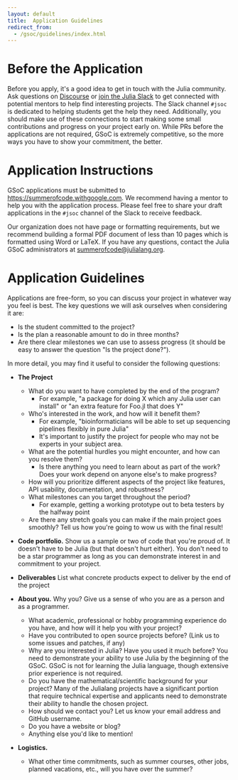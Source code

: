 ```yaml
---
layout: default
title:  Application Guidelines
redirect_from:
  - /gsoc/guidelines/index.html
---
```


# Before the Application

Before you apply, it's a good idea to get in touch with the Julia community.
Ask questions on [Discourse](https://discourse.julialang.org) or [join the
Julia Slack](https://slackinvite.julialang.org/) to get connected with
potential mentors to help find interesting projects. The Slack channel `#jsoc` is
dedicated to helping students get the help they need. Additionally, you should
make use of these connections to start making some small contributions and
progress on your project early on. While PRs before the applications are not
required, GSoC is extremely competitive, so the more ways you have to show your
commitment, the better.

# Application Instructions

GSoC applications must be submitted to https://summerofcode.withgoogle.com. We
recommend having a mentor to help you with the application process. Please feel
free to share your draft applications in the `#jsoc` channel of the Slack to
receive feedback.

Our organization does not have page or formatting requirements, but we recommend
building a formal PDF document of less than 10 pages which is formatted using
Word or LaTeX. If you have any questions, contact the Julia GSoC administrators
at summerofcode@julialang.org.

# Application Guidelines

Applications are free-form, so you can discuss your project in whatever way you
feel is best. The key questions we will ask ourselves when considering it are:

* Is the student committed to the project?
* Is the plan a reasonable amount to do in three months?
* Are there clear milestones we can use to assess progress (it should be easy
  to answer the question "Is the project done?").

In more detail, you may find it useful to consider the following questions:

* **The Project**
  - What do you want to have completed by the end of the program?
    - For example, "a package for doing X which any Julia user can install" or
      "an extra feature for Foo.jl that does Y"
  - Who's interested in the work, and how will it benefit them?
    - For example, "bioinformaticians will be able to set up sequencing
      pipelines flexibly in pure Julia"
    - It's important to justify the project for people who may not be experts in
      your subject area.
  - What are the potential hurdles you might encounter, and how can you resolve
    them?
    - Is there anything you need to learn about as part of the work? Does your
      work depend on anyone else's to make progress?
  - How will you prioritize different aspects of the project like features,
    API usability, documentation, and robustness?
  - What milestones can you target throughout the period?
    - For example, getting a working prototype out to beta testers by the halfway
      point
  - Are there any stretch goals you can make if the main project goes smoothly?
    Tell us how you're going to wow us with the final result!

* **Code portfolio.** Show us a sample or two of code that you're proud of. It
doesn't have to be Julia (but that doesn't hurt either). You don't need to be a
star programmer as long as you can demonstrate interest in and commitment to
your project.

* **Deliverables** List what concrete products expect to deliver by the end of
the project

* **About you.** Why you? Give us a sense of who you are as a person and as a programmer.
  - What academic, professional or hobby programming experience do you have,
    and how will it help you with your project?
  - Have you contributed to open source projects before? (Link us to some issues
    and patches, if any)
  - Why are you interested in Julia? Have you used it much before? You need to
    demonstrate your ability to use Julia by the beginning of the GSoC.
    GSoC is not for learning the Julia language, though extensive prior experience
    is not required.
  - Do you have the mathematical/scientific background for your project? Many
    of the Julialang projects have a significant portion that require technical
    expertise and applicants need to demonstrate their ability to handle the
    chosen project.
  - How should we contact you? Let us know your email address and GitHub username.
  - Do you have a website or blog?
  - Anything else you'd like to mention!

* **Logistics.**
  - What other time commitments, such as summer courses, other jobs,
    planned vacations, etc., will you have over the summer?
